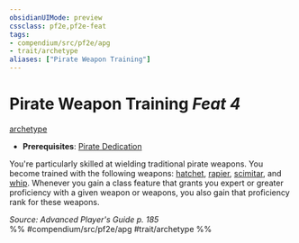 ```yaml
---
obsidianUIMode: preview
cssclass: pf2e,pf2e-feat
tags:
- compendium/src/pf2e/apg
- trait/archetype
aliases: ["Pirate Weapon Training"]
---
```

# Pirate Weapon Training  *Feat 4*  
[archetype](../../Rules/traits/archetype.md)  

- **Prerequisites**: [Pirate Dedication](pirate-dedication-apg.md)

You're particularly skilled at wielding traditional pirate weapons. You become trained with the following weapons: [hatchet](../equipment/items/hatchet.md), [rapier](../equipment/items/rapier.md), [scimitar](../equipment/items/scimitar.md), and [whip](../equipment/items/whip.md). Whenever you gain a class feature that grants you expert or greater proficiency with a given weapon or weapons, you also gain that proficiency rank for these weapons.

*Source: Advanced Player's Guide p. 185*  
%% #compendium/src/pf2e/apg #trait/archetype %%